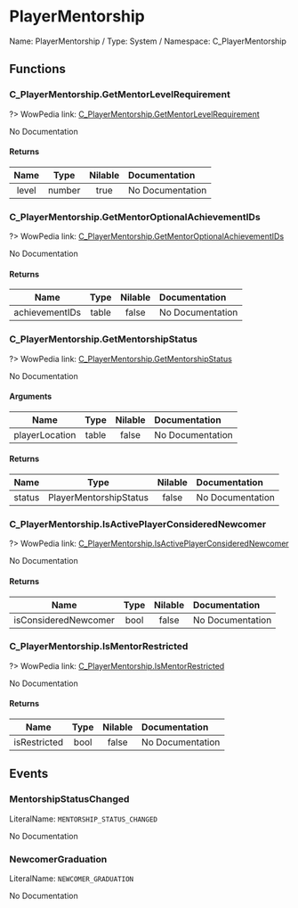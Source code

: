 # PlayerMentorship

Name: PlayerMentorship / Type: System / Namespace: C_PlayerMentorship

## Functions

### C_PlayerMentorship.GetMentorLevelRequirement
?> WowPedia link: [C_PlayerMentorship.GetMentorLevelRequirement](https://wow.gamepedia.com/API_C_PlayerMentorship.GetMentorLevelRequirement)

No Documentation

#### Returns
|Name|Type|Nilable|Documentation|
|:---:|:---:|:---:|:---|
|level|number|true|No Documentation|
### C_PlayerMentorship.GetMentorOptionalAchievementIDs
?> WowPedia link: [C_PlayerMentorship.GetMentorOptionalAchievementIDs](https://wow.gamepedia.com/API_C_PlayerMentorship.GetMentorOptionalAchievementIDs)

No Documentation

#### Returns
|Name|Type|Nilable|Documentation|
|:---:|:---:|:---:|:---|
|achievementIDs|table|false|No Documentation|
### C_PlayerMentorship.GetMentorshipStatus
?> WowPedia link: [C_PlayerMentorship.GetMentorshipStatus](https://wow.gamepedia.com/API_C_PlayerMentorship.GetMentorshipStatus)

No Documentation

#### Arguments
|Name|Type|Nilable|Documentation|
|:---:|:---:|:---:|:---|
|playerLocation|table|false|No Documentation|
#### Returns
|Name|Type|Nilable|Documentation|
|:---:|:---:|:---:|:---|
|status|PlayerMentorshipStatus|false|No Documentation|
### C_PlayerMentorship.IsActivePlayerConsideredNewcomer
?> WowPedia link: [C_PlayerMentorship.IsActivePlayerConsideredNewcomer](https://wow.gamepedia.com/API_C_PlayerMentorship.IsActivePlayerConsideredNewcomer)

No Documentation

#### Returns
|Name|Type|Nilable|Documentation|
|:---:|:---:|:---:|:---|
|isConsideredNewcomer|bool|false|No Documentation|
### C_PlayerMentorship.IsMentorRestricted
?> WowPedia link: [C_PlayerMentorship.IsMentorRestricted](https://wow.gamepedia.com/API_C_PlayerMentorship.IsMentorRestricted)

No Documentation

#### Returns
|Name|Type|Nilable|Documentation|
|:---:|:---:|:---:|:---|
|isRestricted|bool|false|No Documentation|
## Events

### MentorshipStatusChanged
LiteralName: `MENTORSHIP_STATUS_CHANGED`

No Documentation

### NewcomerGraduation
LiteralName: `NEWCOMER_GRADUATION`

No Documentation
